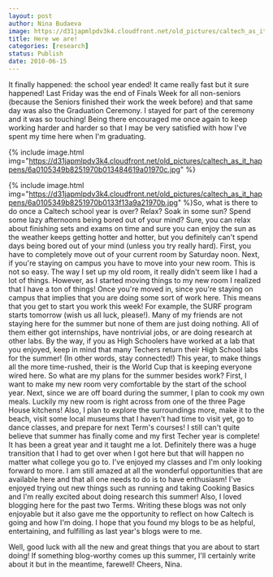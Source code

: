 ```yaml
---
layout: post
author: Nina Budaeva
image: https://d31japmlpdv3k4.cloudfront.net/old_pictures/caltech_as_it_happens/6a0105349b8251970b01348461963d970c.jpg
title: Here we are!
categories: [research]
status: Publish
date: 2010-06-15
---
```



It finally happened: the school year ended! It came really fast but it sure happened! Last Friday was the end of Finals Week for all non-seniors (because the Seniors finished their work the week before) and that same day was also the Graduation Ceremony. I stayed for part of the ceremony and it was so touching! Being there encouraged me once again to keep working harder and harder so that I may be very satisfied with how I've spent my time here when I'm graduating.


{% include image.html img="https://d31japmlpdv3k4.cloudfront.net/old_pictures/caltech_as_it_happens/6a0105349b8251970b013484619a01970c.jpg" %}

{% include image.html img="https://d31japmlpdv3k4.cloudfront.net/old_pictures/caltech_as_it_happens/6a0105349b8251970b0133f13a9a21970b.jpg" %}So, what is there to do once a Caltech school year is over? Relax? Soak in some sun? Spend some lazy afternoons being bored out of your mind? Sure, you can relax about finishing sets and exams on time and sure you can enjoy the sun as the weather keeps getting hotter and hotter, but you definitely can't spend days being bored out of your mind (unless you try really hard). First, you have to completely move out of your current room by Saturday noon. Next, if you're staying on campus you have to move into your new room. This is not so easy. The way I set up my old room, it really didn't seem like I had a lot of things. However, as I started moving things to my new room I realized that I have a ton of things! Once you're moved in, since you're staying on campus that implies that you are doing some sort of work here. This means that you get to start you work this week! For example, the SURF program starts tomorrow (wish us all luck, please!). Many of my friends are not staying here for the summer but none of them are just doing nothing. All of them either got internships, have nontrivial jobs, or are doing research at other labs. By the way, if you as High Schoolers have worked at a lab that you enjoyed, keep in mind that many Techers return their High School labs for the summer! (In other words, stay connected!) This year, to make things all the more time-rushed, their is the World Cup that is keeping everyone wired here. 
So what are my plans for the summer besides work? First, I want to make my new room very comfortable by the start of the school year. Next, since we are off board during the summer, I plan to cook my own meals. Luckily my new room is right across from one of the three Page House kitchens! Also, I plan to explore the surroundings more, make it to the beach, visit some local museums that I haven't had time to visit yet, go to dance classes, and prepare for next Term's courses! 
I still can't quite believe that summer has finally come and my first Techer year is complete! It has been a great year and it taught me a lot. Definitely there was a huge transition that I had to get over when I got here but that will happen no matter what college you go to. I've enjoyed my classes and I'm only looking forward to more. I am still amazed at all the wonderful opportunities that are available here and that all one needs to do is to have enthusiasm! I've enjoyed trying out new things such as running and taking Cooking Basics and I'm really excited about doing research this summer! Also, I loved blogging here for the past two Terms. Writing these blogs was not only enjoyable but it also gave me the opportunity to reflect on how Caltech is going and how I'm doing. I hope that you found my blogs to be as helpful, entertaining, and fulfilling as last year's blogs were to me.

Well, good luck with all the new and great things that you are about to start doing! If something blog-worthy comes up this summer, I'll certainly write about it but in the meantime, farewell!
Cheers,
Nina.

